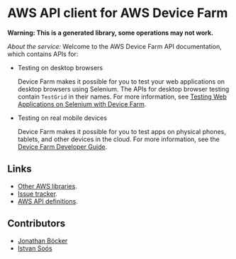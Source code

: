 # AWS API client for AWS Device Farm

**Warning: This is a generated library, some operations may not work.**

*About the service:*
Welcome to the AWS Device Farm API documentation, which contains APIs for:

<ul>
<li>
Testing on desktop browsers

Device Farm makes it possible for you to test your web applications on
desktop browsers using Selenium. The APIs for desktop browser testing
contain <code>TestGrid</code> in their names. For more information, see <a
href="https://docs.aws.amazon.com/devicefarm/latest/testgrid/">Testing Web
Applications on Selenium with Device Farm</a>.
</li>
<li>
Testing on real mobile devices

Device Farm makes it possible for you to test apps on physical phones,
tablets, and other devices in the cloud. For more information, see the <a
href="https://docs.aws.amazon.com/devicefarm/latest/developerguide/">Device
Farm Developer Guide</a>.
</li>
</ul>

## Links

- [Other AWS libraries](https://github.com/agilord/aws_client/tree/master/generated).
- [Issue tracker](https://github.com/agilord/aws_client/issues).
- [AWS API definitions](https://github.com/aws/aws-sdk-js/tree/master/apis).

## Contributors

- [Jonathan Böcker](https://github.com/Schwusch)
- [Istvan Soós](https://github.com/isoos)

